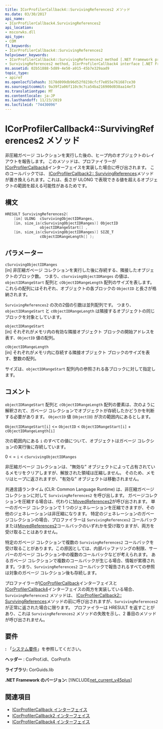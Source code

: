 ```yaml
---
title: ICorProfilerCallback4::SurvivingReferences2 メソッド
ms.date: 03/30/2017
api_name:
- ICorProfilerCallback4.SurvivingReferences2
api_location:
- mscorwks.dll
api_type:
- COM
f1_keywords:
- ICorProfilerCallback4::SurvivingReferences2
helpviewer_keywords:
- ICorProfilerCallback4::SurvivingReferences2 method [.NET Framework profiling]
- SurvivingReferences2 method, ICorProfilerCallback4 interface [.NET Framework profiling]
ms.assetid: 02b51888-5d89-4e50-a915-45b7e329aad9
topic_type:
- apiref
ms.openlocfilehash: 3178d099db96d52f0238cfcf7e055e761687ce30
ms.sourcegitcommit: 9a39f2a06f110c9c7ca54ba216900d038aa14ef3
ms.translationtype: MT
ms.contentlocale: ja-JP
ms.lasthandoff: 11/23/2019
ms.locfileid: "74430096"
---
```

# <a name="icorprofilercallback4survivingreferences2-method"></a>ICorProfilerCallback4::SurvivingReferences2 メソッド
非圧縮ガベージ コレクションを実行した後の、ヒープ内のオブジェクトのレイアウトを報告します。 このメソッドは、プロファイラーが[ICorProfilerCallback4](../../../../docs/framework/unmanaged-api/profiling/icorprofilercallback4-interface.md)インターフェイスを実装した場合に呼び出されます。 このコールバックでは、 [ICorProfilerCallback2:: SurvivingReferences](../../../../docs/framework/unmanaged-api/profiling/icorprofilercallback2-survivingreferences-method.md)メソッドが置き換えられます。これは、長さが ULONG で表現できる値を超えるオブジェクトの範囲を超える可能性があるためです。  
  
## <a name="syntax"></a>構文  
  
```cpp  
HRESULT SurvivingReferences2(  
    [in] ULONG  cSurvivingObjectIDRanges,  
    [in, size_is(cSurvivingObjectIDRanges)] ObjectID  
                objectIDRangeStart[] ,  
    [in, size_is(cSurvivingObjectIDRanges)] SIZE_T  
                cObjectIDRangeLength[] );  
```  
  
## <a name="parameters"></a>パラメーター  
 `cSurvivingObjectIDRanges`  
 [in] 非圧縮ガベージ コレクションを実行した後に存続する、隣接したオブジェクトのブロック数。 つまり、`cSurvivingObjectIDRanges` の値は、`objectIDRangeStart` 配列と `cObjectIDRangeLength` 配列のサイズを表します。これらの配列にはそれぞれ、オブジェクトの各ブロックの `ObjectID` と長さが格納されます。  
  
 `SurvivingReferences2` の次の2個の引数は並列配列です。 つまり、`objectIDRangeStart` と `cObjectIDRangeLength` は隣接するオブジェクトの同じブロックを対象としています。  
  
 `objectIDRangeStart`  
 [in] それぞれがメモリ内の有効な隣接オブジェクト ブロックの開始アドレスを表す、`ObjectID` 値の配列。  
  
 `cObjectIDRangeLength`  
 [in] それぞれがメモリ内に存続する隣接オブジェクト ブロックのサイズを表す、整数の配列。  
  
 サイズは、`objectIDRangeStart` 配列内の参照される各ブロックに対して指定します。  
  
## <a name="remarks"></a>コメント  
 `objectIDRangeStart` 配列と `cObjectIDRangeLength` 配列の要素は、次のように解釈されて、ガベージ コレクションでオブジェクトが存続したかどうかを判断する必要があります。 `ObjectID` 値 (`ObjectID`) が次の範囲内にあるとします。  
  
 `ObjectIDRangeStart[i]` <= `ObjectID` < `ObjectIDRangeStart[i]` + `cObjectIDRangeLength[i]`  
  
 次の範囲内にある `i` のすべての値について、オブジェクトはガベージ コレクションの実行後に存続しています。  
  
 0 < = `i` < `cSurvivingObjectIDRanges`  
  
 非圧縮ガベージ コレクションは、"無効な" オブジェクトによって占有されているメモリをクリアしますが、解放された領域は圧縮しません。 そのため、メモリはヒープに返されますが、"有効な" オブジェクトは移動されません。  
  
 共通言語ランタイム (CLR: Common Language Runtime) は、非圧縮ガベージ コレクションに対して `SurvivingReferences2` を呼び出します。 ガベージコレクションを圧縮する場合は、代わりに[MovedReferences2](../../../../docs/framework/unmanaged-api/profiling/icorprofilercallback4-movedreferences2-method.md)が呼び出されます。 単一のガベージ コレクションで 1 つのジェネレーションを圧縮できますが、その他のジェネレーションは非圧縮になります。 特定のジェネレーションのガベージコレクションの場合、プロファイラーは `SurvivingReferences2` コールバックまたは[MovedReferences2](../../../../docs/framework/unmanaged-api/profiling/icorprofilercallback4-movedreferences2-method.md)コールバックのいずれかを受け取りますが、両方を受け取ることはありません。  
  
 特定のガベージ コレクションで複数の `SurvivingReferences2` コールバックを受け取ることがあります。この原因としては、内部バッファリングの制限、サーバーのガベージ コレクション中の複数のコールバックなどが考えられます。 あるガベージ コレクションで複数のコールバックが生じる場合、情報が累積されます。つまり、`SurvivingReferences2` コールバックで報告されるすべての参照は対象のガベージ コレクション後も存続します。  
  
 プロファイラーが[ICorProfilerCallback](../../../../docs/framework/unmanaged-api/profiling/icorprofilercallback-interface.md)インターフェイスと[ICorProfilerCallback4](../../../../docs/framework/unmanaged-api/profiling/icorprofilercallback4-interface.md)インターフェイスの両方を実装している場合、`SurvivingReferences2` メソッドは、 [ICorProfilerCallback2:: SurvivingReferences](../../../../docs/framework/unmanaged-api/profiling/icorprofilercallback2-survivingreferences-method.md)メソッドの前に呼び出されますが、`SurvivingReferences2` が正常に返された場合に限ります。 プロファイラーは HRESULT を返すことがあり、これは `SurvivingReferences2` メソッドの失敗を示し、2 番目のメソッドが呼び出されません。  
  
## <a name="requirements"></a>要件  
 **:** 「[システム要件](../../../../docs/framework/get-started/system-requirements.md)」を参照してください。  
  
 **ヘッダー** : CorProf.idl、CorProf.h  
  
 **ライブラリ:** CorGuids.lib  
  
 **.NET Framework のバージョン:** [!INCLUDE[net_current_v45plus](../../../../includes/net-current-v45plus-md.md)]  
  
## <a name="see-also"></a>関連項目

- [ICorProfilerCallback インターフェイス](../../../../docs/framework/unmanaged-api/profiling/icorprofilercallback-interface.md)
- [ICorProfilerCallback2 インターフェイス](../../../../docs/framework/unmanaged-api/profiling/icorprofilercallback2-interface.md)
- [ICorProfilerCallback4 インターフェイス](../../../../docs/framework/unmanaged-api/profiling/icorprofilercallback4-interface.md)
